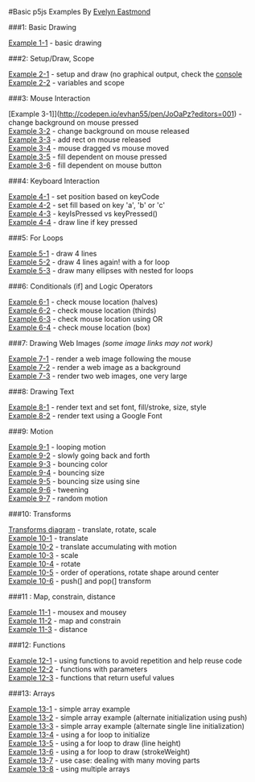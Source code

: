 #Basic p5js Examples 
By [Evelyn Eastmond](http://www.evelyneastmond.com/)

###1: Basic Drawing

[Example 1-1](http://codepen.io/evhan55/pen/myqjoy?editors=001) - basic drawing  

###2: Setup/Draw, Scope

[Example 2-1](http://codepen.io/evhan55/pen/bNYjPg?editors=001) - setup and draw (no graphical output, check   the [console](https://developer.chrome.com/devtools/docs/console)  
[Example 2-2](http://codepen.io/evhan55/pen/azVjgQ?editors=001) - variables and scope  


###3: Mouse Interaction

[Example 3-1]](http://codepen.io/evhan55/pen/JoOaPz?editors=001) - change background on mouse pressed  
[Example 3-2](http://codepen.io/evhan55/pen/vEWzYE?editors=001) - change background on mouse released  
[Example 3-3](http://codepen.io/evhan55/pen/gbXdOr?editors=001) - add rect on mouse released  
[Example 3-4](http://codepen.io/evhan55/pen/jEavOG?editors=001) - mouse dragged vs mouse moved  
[Example 3-5](http://codepen.io/evhan55/pen/jEavNL?editors=001) - fill dependent on mouse pressed  
[Example 3-6](http://codepen.io/evhan55/pen/azVaoP?editors=001) - fill dependent on mouse button  


###4: Keyboard Interaction

[Example 4-1](http://codepen.io/evhan55/pen/ZYaMYo?editors=001) - set position based on keyCode  
[Example 4-2](http://codepen.io/evhan55/pen/bNYxNq?editors=001) - set fill based on key 'a', 'b' or 'c'  
[Example 4-3](http://codepen.io/evhan55/pen/vEWzEE?editors=001) - keyIsPressed vs keyPressed()  
[Example 4-4](http://codepen.io/evhan55/pen/qEVMBw?editors=001) - draw line if key pressed  


###5: For Loops

[Example 5-1](http://codepen.io/evhan55/pen/QwOBov?editors=001) - draw 4 lines  
[Example 5-2](http://codepen.io/evhan55/pen/emejXM?editors=001) - draw 4 lines again! with a for loop  
[Example 5-3](http://codepen.io/evhan55/pen/zxPLQJ?editors=001) - draw many ellipses with nested for loops  


###6: Conditionals (if] and Logic Operators

[Example 6-1](http://codepen.io/evhan55/pen/xbYWPL?editors=001) - check mouse location (halves)  
[Example 6-2](http://codepen.io/evhan55/pen/XJzBvB?editors=001) - check mouse location (thirds)  
[Example 6-3](http://codepen.io/evhan55/pen/VYrBoo?editors=001) - check mouse location using OR  
[Example 6-4](http://codepen.io/evhan55/pen/myqGbJ?editors=001) - check mouse location (box)  


###7: Drawing Web Images
    <i>(some image links may not work)</i>

[Example 7-1](http://codepen.io/evhan55/pen/NPzobr?editors=001) - render a web image following the mouse  
[Example 7-2](http://codepen.io/evhan55/pen/MYXLJv?editors=001) - render a web image as a background  
[Example 7-3](http://codepen.io/evhan55/pen/bNKzqp?editors=001) - render two web images, one very large  


###8: Drawing Text

[Example 8-1](http://codepen.io/evhan55/pen/qEVMOG?editors=001) - render text and set font, fill/stroke, size, style  
[Example 8-2](http://codepen.io/evhan55/pen/bNYxEW?editors=101) - render text using a Google Font  


###9: Motion

[Example 9-1](http://codepen.io/evhan55/pen/emeLJj?editors=001) - looping motion  
[Example 9-2](http://codepen.io/evhan55/pen/qEVMbG?editors=001) - slowly going back and forth  
[Example 9-3](http://codepen.io/evhan55/pen/bNYxpW?editors=001) - bouncing color  
[Example 9-4](http://codepen.io/evhan55/pen/KwyxzZ?editors=001) - bouncing size  
[Example 9-5](http://codepen.io/evhan55/pen/xbPaVe?editors=001) - bouncing size using sine  
[Example 9-6](http://codepen.io/evhan55/pen/dPZqXy?editors=001) - tweening  
[Example 9-7](http://codepen.io/evhan55/pen/YPEOWX?editors=001) - random motion  


###10: Transforms

[Transforms diagram](http://risd-creative-programming.github.io/fa13-introtocreativeprogramming/examples/transforms.jpg) - translate, rotate, scale  
[Example 10-1](http://codepen.io/evhan55/pen/PwOdzb?editors=001) - translate  
[Example 10-2](http://codepen.io/evhan55/pen/QwOVEO?editors=001) - translate accumulating with motion  
[Example 10-3](http://codepen.io/evhan55/pen/yyPxJj?editors=001) - scale  
[Example 10-4](http://codepen.io/evhan55/pen/zxPJBy?editors=001) - rotate  
[Example 10-5](http://codepen.io/evhan55/pen/dPZqpy?editors=001) - order of operations, rotate shape around center  
[Example 10-6](http://codepen.io/evhan55/pen/RNjYGr?editors=001) - push(] and pop(] transform  


###11 : Map, constrain, distance

[Example 11-1](http://codepen.io/evhan55/pen/YPEjmK?editors=001) - mousex and mousey  
[Example 11-2](http://codepen.io/evhan55/pen/QwOBeg?editors=001) - map and constrain  
[Example 11-3](http://codepen.io/evhan55/pen/zxPJxm?editors=001) - distance  


###12: Functions

[Example 12-1](http://codepen.io/evhan55/pen/PwOdGb?editors=001) - using functions to avoid repetition and help reuse code  
[Example 12-2](http://codepen.io/evhan55/pen/BymOLW?editors=001) - functions with parameters  
[Example 12-3](http://codepen.io/evhan55/pen/bNYxwR?editors=001) - functions that return useful values  


###13: Arrays

[Example 13-1](http://codepen.io/evhan55/pen/emeLdL?editors=001) - simple array example  
[Example 13-2](http://codepen.io/evhan55/pen/Eabegr?editors=001) - simple array example (alternate   initialization using push)
[Example 13-3](http://codepen.io/evhan55/pen/JoOaRq?editors=001) - simple array example (alternate single line   initialization)
[Example 13-4](http://codepen.io/evhan55/pen/YPEOpX?editors=001) - using a for loop to initialize  
[Example 13-5](http://codepen.io/evhan55/pen/OPOobW?editors=001) - using a for loop to draw (line height)  
[Example 13-6](http://codepen.io/evhan55/pen/bNYxBR?editors=001) - using a for loop to draw (strokeWeight)  
[Example 13-7](http://codepen.io/evhan55/pen/KwyxgQ?editors=001) - use case: dealing with many moving parts  
[Example 13-8](http://codepen.io/evhan55/pen/KwyxNQ?editors=001) - using multiple arrays  
